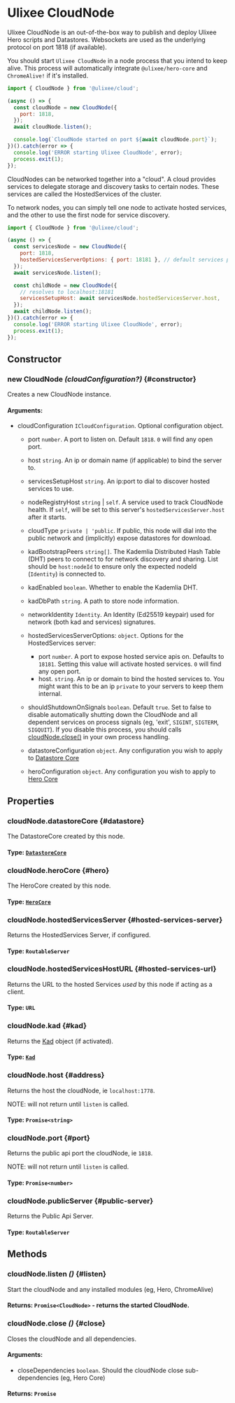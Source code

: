 # Ulixee CloudNode

Ulixee CloudNode is an out-of-the-box way to publish and deploy Ulixee Hero scripts and Datastores. Websockets are used as the underlying protocol on port 1818 (if available).

You should start `Ulixee CloudNode` in a node process that you intend to keep alive. This process will automatically integrate `@ulixee/hero-core` and `ChromeAlive!` if it's installed.

```js
import { CloudNode } from '@ulixee/cloud';

(async () => {
  const cloudNode = new CloudNode({
    port: 1818,
  });
  await cloudNode.listen();

  console.log(`CloudNode started on port ${await cloudNode.port}`);
})().catch(error => {
  console.log('ERROR starting Ulixee CloudNode', error);
  process.exit(1);
});
```

CloudNodes can be networked together into a "cloud". A cloud provides services to delegate storage and discovery tasks to certain nodes. These services are called the HostedServices of the cluster.

To network nodes, you can simply tell one node to activate hosted services, and the other to use the first node for service discovery.

```js
import { CloudNode } from '@ulixee/cloud';

(async () => {
  const servicesNode = new CloudNode({
    port: 1818,
    hostedServicesServerOptions: { port: 18181 }, // default services port
  });
  await servicesNode.listen();

  const childNode = new CloudNode({
    // resolves to localhost:18181
    servicesSetupHost: await servicesNode.hostedServicesServer.host,
  });
  await childNode.listen();
})().catch(error => {
  console.log('ERROR starting Ulixee CloudNode', error);
  process.exit(1);
});
```

## Constructor

### new CloudNode _(cloudConfiguration?)_ {#constructor}

Creates a new CloudNode instance.

#### **Arguments**:

- cloudConfiguration `ICloudConfiguration`. Optional configuration object.

  - port `number`. A port to listen on. Default `1818`. `0` will find any open port.
  - host `string`. An ip or domain name (if applicable) to bind the server to.
  - servicesSetupHost `string`. An ip:port to dial to discover hosted services to use.
  - nodeRegistryHost `string` | `self`. A service used to track CloudNode health. If `self`, will be set to this server's `hostedServicesServer.host` after it starts.
  - cloudType `private | 'public`. If public, this node will dial into the public network and (implicitly) expose datastores for download.
  - kadBootstrapPeers `string[]`. The Kademlia Distributed Hash Table (DHT) peers to connect to for network discovery and sharing. List should be `host:nodeId` to ensure only the expected nodeId (`Identity`) is connected to.
  - kadEnabled `boolean`. Whether to enable the Kademlia DHT.
  - kadDbPath `string`. A path to store node information.
  - networkIdentity `Identity`. An Identity (Ed25519 keypair) used for network (both kad and services) signatures.
  - hostedServicesServerOptions: `object`. Options for the HostedServices server:

    - port `number`. A port to expose hosted service apis on. Defaults to `18181`. Setting this value will activate hosted services. `0` will find any open port.
    - host. `string`. An ip or domain to bind the hosted services to. You might want this to be an ip `private` to your servers to keep them internal.

  - shouldShutdownOnSignals `boolean`. Default `true`. Set to false to disable automatically shutting down the CloudNode and all dependent services on process signals (eg, 'exit', `SIGINT`, `SIGTERM`, `SIGQUIT`). If you disable this process, you should calls [cloudNode.close()](#close) in your own process handling.
  - datastoreConfiguration `object`. Any configuration you wish to apply to [Datastore Core](https://ulixee.org/docs/datastore)
  - heroConfiguration `object`. Any configuration you wish to apply to [Hero Core](https://ulixee.org/docs/hero)

## Properties

### cloudNode.datastoreCore {#datastore}

The DatastoreCore created by this node.

#### **Type**: [`DatastoreCore`](https://ulixee.org/docs/datastore)

### cloudNode.heroCore {#hero}

The HeroCore created by this node.

#### **Type**: [`HeroCore`](https://ulixee.org/docs/hero)

### cloudNode.hostedServicesServer {#hosted-services-server}

Returns the HostedServices Server, if configured.

#### **Type**: `RoutableServer`

### cloudNode.hostedServicesHostURL {#hosted-services-url}

Returns the URL to the hosted Services _used_ by this node if acting as a client.

#### **Type**: `URL`

### cloudNode.kad {#kad}

Returns the [Kad](./kad.md) object (if activated).

#### **Type**: [`Kad`](./kad.md)

### cloudNode.host {#address}

Returns the host the cloudNode, ie `localhost:1778`.

NOTE: will not return until `listen` is called.

#### **Type**: `Promise<string>`

### cloudNode.port {#port}

Returns the public api port the cloudNode, ie `1818`.

NOTE: will not return until `listen` is called.

#### **Type**: `Promise<number>`

### cloudNode.publicServer {#public-server}

Returns the Public Api Server.

#### **Type**: `RoutableServer`

## Methods

### cloudNode.listen _()_ {#listen}

Start the cloudNode and any installed modules (eg, Hero, ChromeAlive)

#### **Returns**: `Promise<CloudNode>` - returns the started CloudNode.

### cloudNode.close _()_ {#close}

Closes the cloudNode and all dependencies.

#### **Arguments**:

- closeDependencies `boolean`. Should the cloudNode close sub-dependencies (eg, Hero Core)

#### **Returns**: `Promise`
